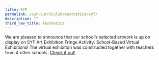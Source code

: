 ```yaml
---
title: SYF
permalink: /our-curriculum/Aesthetics/syf/
description: ""
third_nav_title: Aesthetics
---
```

We are pleased to announce that our school’s selected artwork is up on display on SYF Art Exhibition Fringe Activity: School-Based Virtual Exhibitions! The virtual exhibition was constructed together with teachers from 4 other schools. [Check it out!](https://www.artsteps.com/view/60dbb2390fcac1cdb288bfef)